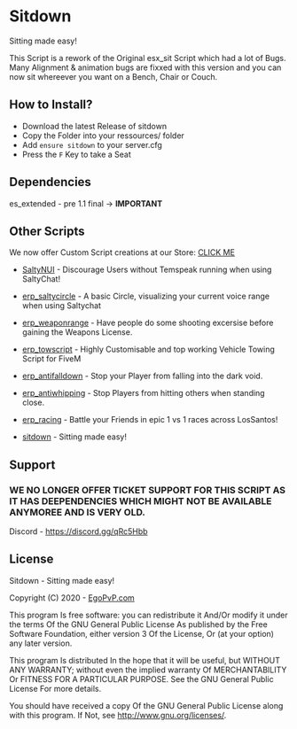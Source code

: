 # Sitdown
Sitting made easy!

This Script is a rework of the Original esx_sit Script which had a lot of Bugs. Many Alignment & animation bugs are fixxed with this version and you can now sit whereever you want on a  Bench, Chair or Couch.


## How to Install?
- Download the latest Release of sitdown
- Copy the Folder into your ressources/ folder
- Add `ensure sitdown` to your server.cfg
- Press the `F` Key to take a Seat


## Dependencies
es_extended - pre 1.1 final -> **IMPORTANT**

## Other Scripts
We now offer Custom Script creations at our Store: [CLICK ME](https://shop.egorp.net/category/custom-development)

- [SaltyNUI](https://shop.egorp.net/package/4668315) - Discourage Users without Temspeak running when using SaltyChat!
- [erp_saltycircle](https://shop.egorp.net/package/4668429) - A basic Circle, visualizing your current voice range when using Saltychat

- [erp_weaponrange](https://shop.egorp.net/package/5167273) - Have people do some shooting excersise before gaining the Weapons License.
- [erp_towscript](https://shop.egorp.net/package/4668418) - Highly Customisable and top working Vehicle Towing Script for FiveM

- [erp_antifalldown](https://github.com/EgoPvP/erp_antifalldown) - Stop your Player from falling into the dark void.
- [erp_antiwhipping](https://github.com/EgoPvP/erp_antiwhipping) - Stop Players from hitting others when standing close.

- [erp_racing](https://shop.egorp.net/package/4666867) - Battle your Friends in epic 1 vs 1 races across LosSantos!

- [sitdown](https://shop.egorp.net/package/4668426) - Sitting made easy!


## Support


### WE NO LONGER OFFER TICKET SUPPORT FOR THIS SCRIPT AS IT HAS DEEPENDENCIES WHICH MIGHT NOT BE AVAILABLE ANYMOREE AND IS VERY OLD.

Discord - https://discord.gg/qRc5Hbb

## License

Sitdown - Sitting made easy!

Copyright (C) 2020 - [EgoPvP.com](https://egopvp.com)

This program Is free software: you can redistribute it And/Or modify it under the terms Of the GNU General Public License As published by the Free Software Foundation, either version 3 Of the License, Or (at your option) any later version.

This program Is distributed In the hope that it will be useful, but WITHOUT ANY WARRANTY; without even the implied warranty Of MERCHANTABILITY Or FITNESS FOR A PARTICULAR PURPOSE. See the GNU General Public License For more details.

You should have received a copy Of the GNU General Public License along with this program. If Not, see http://www.gnu.org/licenses/.

